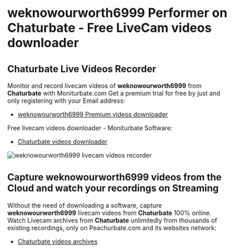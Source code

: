 # weknowourworth6999 Performer on Chaturbate - Free LiveCam videos downloader

## Chaturbate Live Videos Recorder

Monitor and record livecam videos of **weknowourworth6999** from **Chaturbate** with Moniturbate.com
Get a premium trial for free by just and only registering with your Email address:
* [weknowourworth6999 Premium videos downloader](https://moniturbate.com/request-demo-licence-key.html)

Free livecam videos downloader - Moniturbate Software:
* [Chaturbate videos downloader](https://moniturbate.com/moniturbate-download-software.html)

![weknowourworth6999 livecam videos recorder](https://peachurnet.com/templates/moniturbate-software.png)


## Capture weknowourworth6999 videos from the Cloud and watch your recordings on Streaming

Without the need of downloading a software, capture **weknowourworth6999** livecam videos from **Chaturbate** 100% online.
Watch Livecam archives from **Chaturbate** unlimitedly from thousands of existing recordings, only on Peachurbate.com and its websites network:
* [Chaturbate videos archives](https://peachurnet.com/)